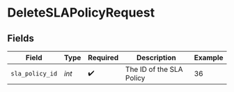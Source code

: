 # DeleteSLAPolicyRequest


## Fields

| Field                    | Type                     | Required                 | Description              | Example                  |
| ------------------------ | ------------------------ | ------------------------ | ------------------------ | ------------------------ |
| `sla_policy_id`          | *int*                    | :heavy_check_mark:       | The ID of the SLA Policy | 36                       |